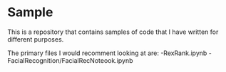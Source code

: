 # Sample
This is a repository that contains samples of code that I have written for different purposes. 

The primary files I would recomment looking at are:
-RexRank.ipynb
-FacialRecognition/FacialRecNoteook.ipynb
